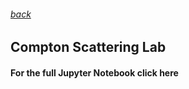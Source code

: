 ###### [back](https://bluoq.github.io/Portfolio/)
## Compton Scattering Lab
#### For the full Jupyter Notebook click here

<object data="Brandon Luo Compton Scattering Project.pdf" width="1000" height="1000" type='application/pdf'/>
